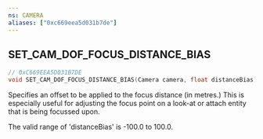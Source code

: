 ```yaml
---
ns: CAMERA
aliases: ["0xc669eea5d031b7de"]
---
```

## SET_CAM_DOF_FOCUS_DISTANCE_BIAS

```c
// 0xC669EEA5D031B7DE
void SET_CAM_DOF_FOCUS_DISTANCE_BIAS(Camera camera, float distanceBias);
```

Specifies an offset to be applied to the focus distance (in metres.) This is especially useful for adjusting the focus point on a look-at or attach entity that is being focussed upon.

The valid range of 'distanceBias' is -100.0 to 100.0.

